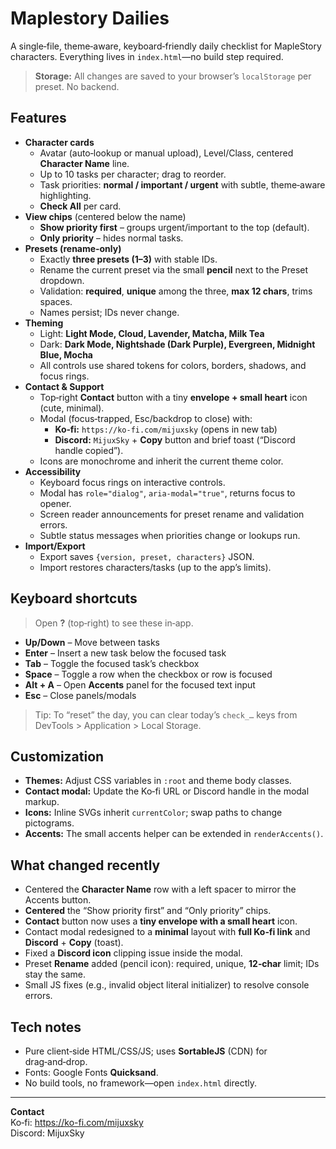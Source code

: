 # Maplestory Dailies

A single‑file, theme‑aware, keyboard‑friendly daily checklist for MapleStory characters. Everything lives in `index.html`—no build step required.

> **Storage:** All changes are saved to your browser’s `localStorage` per preset. No backend.

## Features
- **Character cards**
  - Avatar (auto‑lookup or manual upload), Level/Class, centered **Character Name** line.
  - Up to 10 tasks per character; drag to reorder.
  - Task priorities: **normal / important / urgent** with subtle, theme‑aware highlighting.
  - **Check All** per card.
- **View chips** (centered below the name)
  - **Show priority first** – groups urgent/important to the top (default).
  - **Only priority** – hides normal tasks.
- **Presets (rename‑only)**
  - Exactly **three presets (1–3)** with stable IDs.
  - Rename the current preset via the small **pencil** next to the Preset dropdown.
  - Validation: **required**, **unique** among the three, **max 12 chars**, trims spaces.
  - Names persist; IDs never change.
- **Theming**
  - Light: **Light Mode, Cloud, Lavender, Matcha, Milk Tea**  
  - Dark: **Dark Mode, Nightshade (Dark Purple), Evergreen, Midnight Blue, Mocha**
  - All controls use shared tokens for colors, borders, shadows, and focus rings.
- **Contact & Support**
  - Top‑right **Contact** button with a tiny **envelope + small heart** icon (cute, minimal).
  - Modal (focus‑trapped, Esc/backdrop to close) with:
    - **Ko‑fi:** `https://ko-fi.com/mijuxsky` (opens in new tab)
    - **Discord:** `MijuxSky` + **Copy** button and brief toast (“Discord handle copied”).
  - Icons are monochrome and inherit the current theme color.
- **Accessibility**
  - Keyboard focus rings on interactive controls.
  - Modal has `role="dialog"`, `aria-modal="true"`, returns focus to opener.
  - Screen reader announcements for preset rename and validation errors.
  - Subtle status messages when priorities change or lookups run.
- **Import/Export**
  - Export saves `{version, preset, characters}` JSON.
  - Import restores characters/tasks (up to the app’s limits).

## Keyboard shortcuts
> Open **?** (top‑right) to see these in‑app.
- **Up/Down** – Move between tasks
- **Enter** – Insert a new task below the focused task
- **Tab** – Toggle the focused task’s checkbox
- **Space** – Toggle a row when the checkbox or row is focused
- **Alt + A** – Open **Accents** panel for the focused text input
- **Esc** – Close panels/modals

> Tip: To “reset” the day, you can clear today’s `check_…` keys from DevTools > Application > Local Storage.

## Customization
- **Themes:** Adjust CSS variables in `:root` and theme body classes.
- **Contact modal:** Update the Ko‑fi URL or Discord handle in the modal markup.
- **Icons:** Inline SVGs inherit `currentColor`; swap paths to change pictograms.
- **Accents:** The small accents helper can be extended in `renderAccents()`.

## What changed recently
- Centered the **Character Name** row with a left spacer to mirror the Accents button.
- **Centered** the “Show priority first” and “Only priority” chips.
- **Contact** button now uses a **tiny envelope with a small heart** icon.
- Contact modal redesigned to a **minimal** layout with **full Ko‑fi link** and **Discord** + **Copy** (toast).
- Fixed a **Discord icon** clipping issue inside the modal.
- Preset **Rename** added (pencil icon): required, unique, **12‑char** limit; IDs stay the same.
- Small JS fixes (e.g., invalid object literal initializer) to resolve console errors.

## Tech notes
- Pure client‑side HTML/CSS/JS; uses **SortableJS** (CDN) for drag‑and‑drop.
- Fonts: Google Fonts **Quicksand**.
- No build tools, no framework—open `index.html` directly.

---

**Contact**  
Ko‑fi: https://ko-fi.com/mijuxsky  
Discord: MijuxSky

